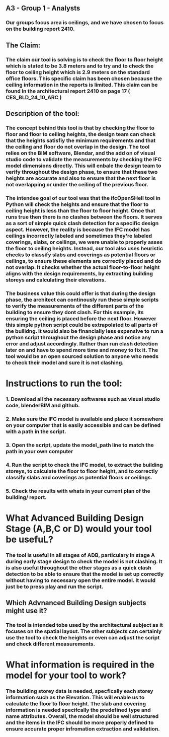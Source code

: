 ## A3 - Group 1 - Analysts
### Our groups focus area is ceilings, and we have chosen to focus on the building report 2410. 

## The Claim: 
### The claim our tool is solving is to check the floor to floor height which is stated to be 3.8 meters and to try and to check the floor to ceiling height which is 2.9 meters on the standard office floors. This specific claim has been chosen because the ceiling information in the reports is limited. This claim can be found in the architectural report 2410 on page 17 ( CES_BLD_24_10_ARC ) 

## Description of the tool: 

### The concept behind this tool is that by checking the floor to floor and floor to ceiling heights, the design team can check that the heights satisfiy the minimum requirements and that the ceiling and floor do not overlap in the design. The tool relies on the BIM software, Blendar, and the add on of visual studio code to validate the measurements by checking the IFC model dimensions directly. This will enbale the design team to verify throughout the design phase, to ensure that these two heights are accurate and also to ensure that the next floor is not overlapping or under the ceiling of the previous floor. 

### The intendee goal of our tool was that the ifcOpenSHell tool in Python will check the heights and ensure that the floor to ceiling height is less than the floor to floor height. Once that runs true then there is no clashes between the floors. It serves as a sort of simple quick clash detection for a specific design aspect. However, the reality is because the IFC model has ceilings incorrectly labeled and sometimes they're labeled coverings, slabs, or ceilings, we were unable to properly asses the floor to ceiling heights. Instead, our tool also uses heuristic checks to classify slabs and coverings as potential floors or ceilings, to ensure these elements are correctly placed and do not overlap. It checks whether the actual floor-to-floor height aligns with the design requirements, by extracting building storeys and calculating their elevations.

### The business value this could offer is that during the design phase, the architect can continously run these simple scripts to verify the measurements of the different parts of the building to ensure they dont clash. For this example, its ensuring the ceiling is placed before the next floor. However this simple python script could be extrapolated to all parts of the builidng. It would also be financially less expensive to run a python script throughout the design phase and notice any error and adjust accordingly. Rather than run clash detection later on and have to spend more time and money to fix it. The tool would be an open sourced solution to anyone who needs to check their model and sure it is not clashing.

# Instructions to run the tool: 

### 1. Download all the necessary softwares such as visual studio code, blenderBIM and github.

### 2.  Make sure the IFC model is available and place it somewhere on your computer that is easily accessible and can be defined with a path in the script. 

### 3. Open the script, update the model_path line to match the path in your own computer

### 4. Run the script to check the IFC model, to extract the building storeys, to calculate the floor to floor height, and to correctly classify slabs and coverings as potential floors or ceilings. 

### 5. Check the results with whats in your current plan of the building/ report. 


# What Advanced Building Design Stage (A,B,C or D) would your tool be usefuL?

### The tool is useful in all stages of ADB, particulary in stage A during early stage design to check the model is not clashing. It is also useful throughout the other stages as a quick clash detection to be able to ensure that the model is set up correctly without having to necessary open the entire model. It would just be to press play and run the script. 

## Which Advnanced Building Design subjects might use it?
### The tool is intended tobe used by the architectural subject as it focuses on the spatial layout. The other subjects can certainly use the tool to check the heights or even can adjust the script and check different measurements. 

# What information is required in the model for your tool to work?

### The building storey data is needed, specfically each storey information such as the Elevation. This will enable us to calculate the floor to floor height. The slab and covering information is needed specifcally the predefined type and name attributes. Overall, the model should be well structured and the items in the IFC should be more properly defined to ensure accurate proper infromation extraction and validation. 

